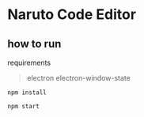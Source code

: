 # Naruto Code Editor

## how to run

requirements

> electron
> electron-window-state

```
npm install
```

```
npm start
```
